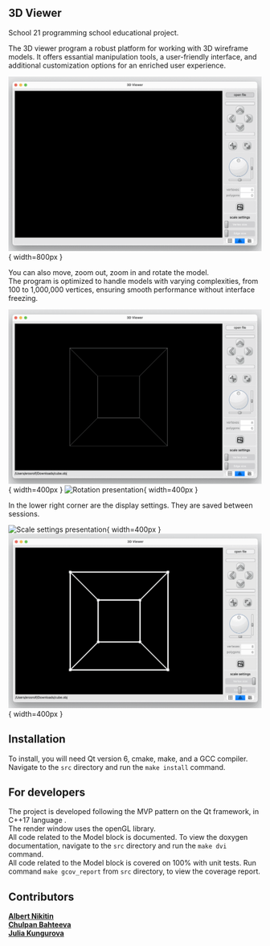 ## 3D Viewer
School 21 programming school educational project.<br>

The 3D viewer program a robust platform for working  with 3D wireframe models. It offers essantial manipulation tools, a user-friendly interface, and additional customization options for an enriched user experience.<br>

![Open file presentation](./readme_resources/open_file.gif){ width=800px }

You can also move, zoom out, zoom in and rotate the model.<br>
The program is optimized to handle models with varying complexities, from 100 to 1,000,000 vertices, ensuring smooth performance without interface freezing.<br>

![Movement presentation](./readme_resources/move.gif){ width=400px } ![Rotation presentation](./readme_resources/rotate.gif){ width=400px }

In the lower right corner are the display settings. They are saved between sessions.

![Scale settings presentation](./readme_resources/scale_settings.gif){ width=400px } ![Color settings presentation](./readme_resources/color_settings.gif){ width=400px }
<br>

## Installation
To install, you will need Qt version 6, cmake, make, and a GCC compiler.<br>
Navigate to the `src` directory and run the `make install` command.

## For developers
The project is developed following the MVP pattern on the Qt framework, in C++17 language .<br>
The render window uses the openGL library.<br>
All code related to the Model block is documented. To view the doxygen documentation, navigate to the `src` directory and run the `make dvi` command.<br>
All code related to the Model block is covered on 100% with unit tests. Run command `make gcov_report` from `src`
directory, to view the coverage report.<br>

## Contributors
[__Albert Nikitin__](https://github.com/erosrolf)<br>
[__Chulpan Bahteeva__](https://github.com/SwCherr)<br>
[__Julia Kungurova__](https://github.com/chulpanbahteeva)<br>
